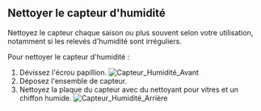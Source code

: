 Nettoyer le capteur d'humidité
-------------------------------------------------------

Nettoyez le capteur chaque saison ou
plus souvent selon votre utilisation, notamment si les relevés d'humidité sont
irréguliers. 

Pour nettoyer le capteur d'humidité :

1. Dévissez l'écrou papillion.
![Capteur_Humidité_Avant](../images/s_capteur_humidité.jpg)
2. Déposez l'ensemble de capteur.
3. Nettoyez la plaque du capteur avec du nettoyant pour vitres et un chiffon humide.
![Capteur_Humidité_Arrière](../images/s_capteur_humidité_arr.jpg)
 


 


 


